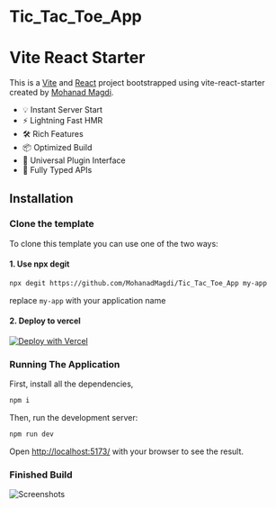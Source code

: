 # Tic_Tac_Toe_App

# Vite React Starter

This is a [Vite](https://vitejs.dev/) and [React](https://reactjs.org/) project bootstrapped using vite-react-starter created by [Mohanad Magdi](https://github.com/MohanadMagdi/Tic_Tac_Toe_App.git).

- 💡 Instant Server Start
- ⚡️ Lightning Fast HMR
- 🛠️ Rich Features
- 📦 Optimized Build
- 🔩 Universal Plugin Interface
- 🔑 Fully Typed APIs

## Installation

### Clone the template

To clone this template you can use one of the two ways:

#### 1. Use npx degit

```bash
npx degit https://github.com/MohanadMagdi/Tic_Tac_Toe_App my-app
```

replace `my-app` with your application name

#### 2. Deploy to vercel

[![Deploy with Vercel](https://vercel.com/button)](https://tic-tac-toe-app-chi.vercel.app/)

### Running The Application

First, install all the dependencies,

```bash
npm i
```

Then, run the development server:

```bash
npm run dev
```

Open [http://localhost:5173/](http://localhost:5173/) with your browser to see the result.

### Finished Build

![Screenshots](https://github.com/MohanadMagdi/Tic_Tac_Toe_App/issues/1#issue-2119233415)

